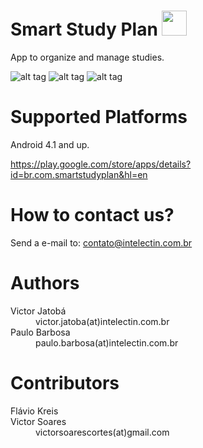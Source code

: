 # Smart Study Plan <img src="https://lh3.googleusercontent.com/pIVOXN-okVyF5SM4BIFaPnmoWZNucHSUPnZ6oaOBsBVJw4vvCfbUEGSTcEOGRbC5M44=w300" width="40" />
App to organize and manage studies.

![alt tag](https://lh3.googleusercontent.com/wDdIgBWrL7ablNCtm7tNDANbrFc96hZ05MqVcpFk2yUmBkBCcQmelXeBC7TvWXlSEKw=h310) ![alt tag](https://lh3.googleusercontent.com/c7nM7F28k99wDEHBG7VgETeSUDmb2I9Vf2ZlcDzvNlHx2yzm87CvUS7IPsAPcQazSKw=h310) ![alt tag](https://lh3.googleusercontent.com/ke0jGqaSvMM6D6IV4jaizB-8WHNRK2llgr72O-7bzdTJiSXox2LSf9ebFxr9DCE18nk=h310)

# Supported Platforms
Android 4.1 and up.

https://play.google.com/store/apps/details?id=br.com.smartstudyplan&hl=en

# How to contact us?
Send a e-mail to: contato@intelectin.com.br

# Authors

<dl>
  <dt>Victor Jatobá</dt>
  <dd>victor.jatoba(at)intelectin.com.br</dd>
  
  <dt>Paulo Barbosa</dt>
  <dd>paulo.barbosa(at)intelectin.com.br</dd>
</dl>

# Contributors
<dl>
  <dt>Flávio Kreis</dt>
  
  <dt>Victor Soares</dt>
  <dd>victorsoarescortes(at)gmail.com</dd>
  
</dl>
